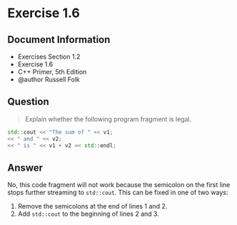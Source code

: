 # Exercise 1.6

## Document Information

- Exercises Section 1.2
- Exercise 1.6
- C++ Primer, 5th Edition
- @author Russell Folk

## Question

> Explain whether the following program fragment is legal.

```c++
std::cout << "The sum of " << v1;
<< " and " << v2;
<< " is " << v1 + v2 << std::endl;
```

## Answer

No, this code fragment will not work because the semicolon on the first line stops further streaming to `std::cout`.
This can be fixed in one of two ways:

1. Remove the semicolons at the end of lines 1 and 2.
2. Add `std::cout` to the beginning of lines 2 and 3.
